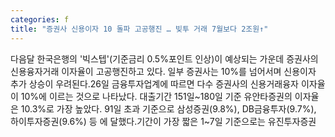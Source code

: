 ```yaml
---
categories: f
title: "증권사 신용이자 10 돌파 고공행진 … 빚투 거래 7월보다 2조원↑"
---
```

다음달 한국은행의 &#39;빅스텝&#39;(기준금리 0.5%포인트 인상)이 예상되는 가운데 증권사의 신용융자거래 이자율이 고공행진하고 있다. 일부 증권사는 10%를 넘어서며 신용이자 추가 상승이 우려된다.26일 금융투자업계에 따르면 다수 증권사의 신용거래융자 이자율이 10%에 이르는 것으로 나타났다. 대출기간 151일~180일 기준 유안타증권의 이자율은 10.3%로 가장 높았다. 91일 초과 기준으로 삼성증권(9.8%), DB금융투자(9.7%), 하이투자증권(9.6%) 등 에 달했다.기간이 가장 짧은 1~7일 기준으로는 유진투자증권